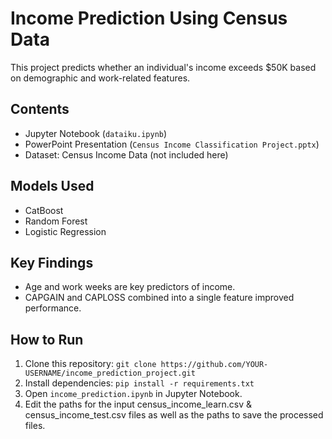 # Income Prediction Using Census Data
This project predicts whether an individual's income exceeds $50K based on demographic and work-related features.

## Contents
- Jupyter Notebook (`dataiku.ipynb`)
- PowerPoint Presentation (`Census Income Classification Project.pptx`)
- Dataset: Census Income Data (not included here)

## Models Used
- CatBoost
- Random Forest
- Logistic Regression

## Key Findings
- Age and work weeks are key predictors of income.
- CAPGAIN and CAPLOSS combined into a single feature improved performance.

## How to Run
1. Clone this repository: `git clone https://github.com/YOUR-USERNAME/income_prediction_project.git`
2. Install dependencies: `pip install -r requirements.txt`
3. Open `income_prediction.ipynb` in Jupyter Notebook.
4. Edit the paths for the input census_income_learn.csv & census_income_test.csv files as well as the paths to save the processed files.
